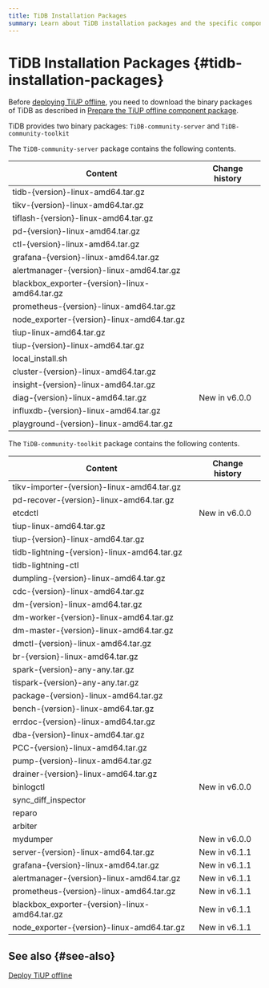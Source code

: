 ```yaml
---
title: TiDB Installation Packages
summary: Learn about TiDB installation packages and the specific components included.
---
```


# TiDB Installation Packages {#tidb-installation-packages}

Before [deploying TiUP offline](/production-deployment-using-tiup.md#deploy-tiup-offline), you need to download the binary packages of TiDB as described in [Prepare the TiUP offline component package](/production-deployment-using-tiup.md#prepare-the-tiup-offline-component-package).

TiDB provides two binary packages: `TiDB-community-server` and `TiDB-community-toolkit`

The `TiDB-community-server` package contains the following contents.

| Content                                        | Change history |
| ---------------------------------------------- | -------------- |
| tidb-{version}-linux-amd64.tar.gz              |                |
| tikv-{version}-linux-amd64.tar.gz              |                |
| tiflash-{version}-linux-amd64.tar.gz           |                |
| pd-{version}-linux-amd64.tar.gz                |                |
| ctl-{version}-linux-amd64.tar.gz               |                |
| grafana-{version}-linux-amd64.tar.gz           |                |
| alertmanager-{version}-linux-amd64.tar.gz      |                |
| blackbox_exporter-{version}-linux-amd64.tar.gz |                |
| prometheus-{version}-linux-amd64.tar.gz        |                |
| node_exporter-{version}-linux-amd64.tar.gz     |                |
| tiup-linux-amd64.tar.gz                        |                |
| tiup-{version}-linux-amd64.tar.gz              |                |
| local_install.sh                               |                |
| cluster-{version}-linux-amd64.tar.gz           |                |
| insight-{version}-linux-amd64.tar.gz           |                |
| diag-{version}-linux-amd64.tar.gz              | New in v6.0.0  |
| influxdb-{version}-linux-amd64.tar.gz          |                |
| playground-{version}-linux-amd64.tar.gz        |                |

The `TiDB-community-toolkit` package contains the following contents.

| Content                                        | Change history |
| ---------------------------------------------- | -------------- |
| tikv-importer-{version}-linux-amd64.tar.gz     |                |
| pd-recover-{version}-linux-amd64.tar.gz        |                |
| etcdctl                                        | New in v6.0.0  |
| tiup-linux-amd64.tar.gz                        |                |
| tiup-{version}-linux-amd64.tar.gz              |                |
| tidb-lightning-{version}-linux-amd64.tar.gz    |                |
| tidb-lightning-ctl                             |                |
| dumpling-{version}-linux-amd64.tar.gz          |                |
| cdc-{version}-linux-amd64.tar.gz               |                |
| dm-{version}-linux-amd64.tar.gz                |                |
| dm-worker-{version}-linux-amd64.tar.gz         |                |
| dm-master-{version}-linux-amd64.tar.gz         |                |
| dmctl-{version}-linux-amd64.tar.gz             |                |
| br-{version}-linux-amd64.tar.gz                |                |
| spark-{version}-any-any.tar.gz                 |                |
| tispark-{version}-any-any.tar.gz               |                |
| package-{version}-linux-amd64.tar.gz           |                |
| bench-{version}-linux-amd64.tar.gz             |                |
| errdoc-{version}-linux-amd64.tar.gz            |                |
| dba-{version}-linux-amd64.tar.gz               |                |
| PCC-{version}-linux-amd64.tar.gz               |                |
| pump-{version}-linux-amd64.tar.gz              |                |
| drainer-{version}-linux-amd64.tar.gz           |                |
| binlogctl                                      | New in v6.0.0  |
| sync_diff_inspector                            |                |
| reparo                                         |                |
| arbiter                                        |                |
| mydumper                                       | New in v6.0.0  |
| server-{version}-linux-amd64.tar.gz            | New in v6.1.1  |
| grafana-{version}-linux-amd64.tar.gz           | New in v6.1.1  |
| alertmanager-{version}-linux-amd64.tar.gz      | New in v6.1.1  |
| prometheus-{version}-linux-amd64.tar.gz        | New in v6.1.1  |
| blackbox_exporter-{version}-linux-amd64.tar.gz | New in v6.1.1  |
| node_exporter-{version}-linux-amd64.tar.gz     | New in v6.1.1  |

## See also {#see-also}

[Deploy TiUP offline](/production-deployment-using-tiup.md#deploy-tiup-offline)
